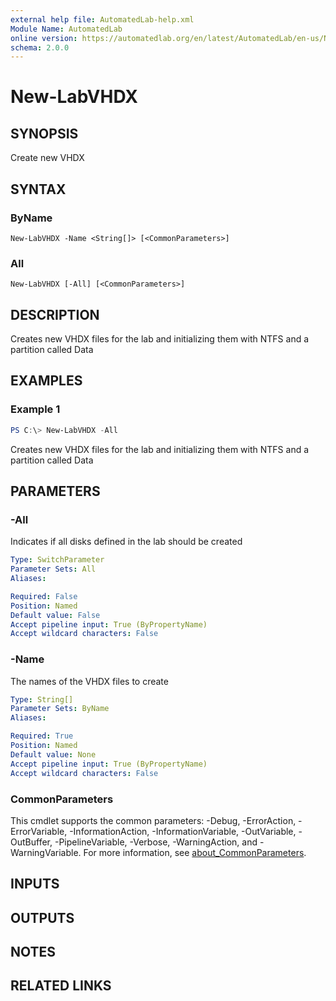 ```yaml
---
external help file: AutomatedLab-help.xml
Module Name: AutomatedLab
online version: https://automatedlab.org/en/latest/AutomatedLab/en-us/New-LabVHDX
schema: 2.0.0
---
```


# New-LabVHDX

## SYNOPSIS
Create new VHDX

## SYNTAX

### ByName
```
New-LabVHDX -Name <String[]> [<CommonParameters>]
```

### All
```
New-LabVHDX [-All] [<CommonParameters>]
```

## DESCRIPTION
Creates new VHDX files for the lab and initializing them with NTFS and a partition called Data

## EXAMPLES

### Example 1
```powershell
PS C:\> New-LabVHDX -All
```

Creates new VHDX files for the lab and initializing them with NTFS and a partition called Data

## PARAMETERS

### -All
Indicates if all disks defined in the lab should be created

```yaml
Type: SwitchParameter
Parameter Sets: All
Aliases:

Required: False
Position: Named
Default value: False
Accept pipeline input: True (ByPropertyName)
Accept wildcard characters: False
```

### -Name
The names of the VHDX files to create

```yaml
Type: String[]
Parameter Sets: ByName
Aliases:

Required: True
Position: Named
Default value: None
Accept pipeline input: True (ByPropertyName)
Accept wildcard characters: False
```

### CommonParameters
This cmdlet supports the common parameters: -Debug, -ErrorAction, -ErrorVariable, -InformationAction, -InformationVariable, -OutVariable, -OutBuffer, -PipelineVariable, -Verbose, -WarningAction, and -WarningVariable. For more information, see [about_CommonParameters](http://go.microsoft.com/fwlink/?LinkID=113216).

## INPUTS

## OUTPUTS

## NOTES

## RELATED LINKS

